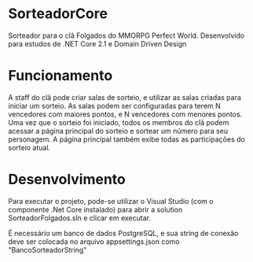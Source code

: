 # SorteadorCore

Sorteador para o clã Folgados do MMORPG Perfect World.
Desenvolvido para estudos de .NET Core 2.1 e Domain Driven Design

# Funcionamento

A staff do clã pode criar salas de sorteio, e utilizar as salas criadas para iniciar um sorteio.
As salas podem ser configuradas para terem N vencedores com maiores pontos, e N vencedores com menores pontos.
Uma vez que o sorteio foi iniciado, todos os membros do clã podem acessar a página principal do sorteio e sortear um número para seu personagem.
A página principal também exibe todas as participações do sorteio atual.

# Desenvolvimento

Para executar o projeto, pode-se utilizar o Visual Studio (com o componente .Net Core instalado) para abrir a solution SorteadorFolgados.sln e clicar em executar.

É necessário um banco de dados PostgreSQL, e sua string de conexão deve ser colocada no arquivo appsettings.json como "BancoSorteadorString"
